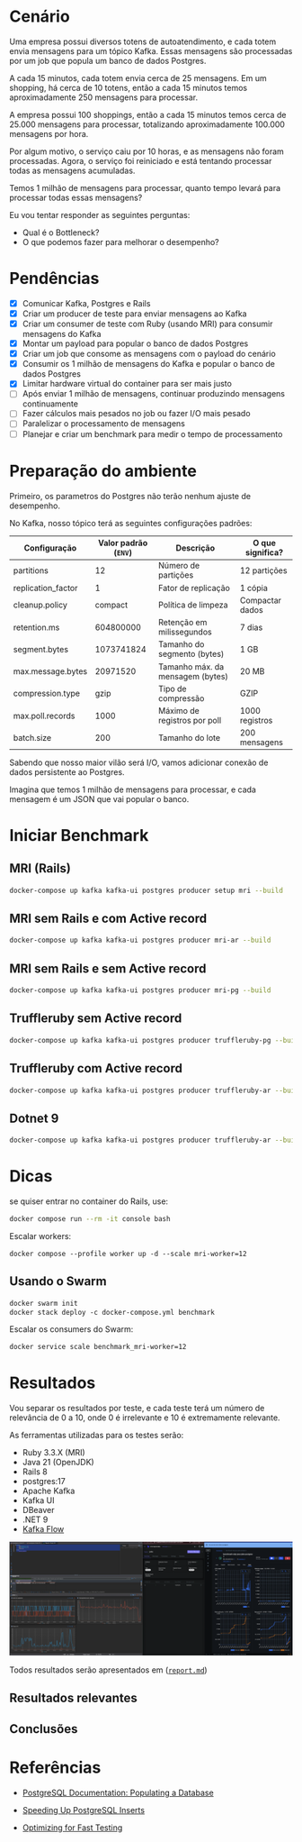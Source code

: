 # Cenário

Uma empresa possui diversos totens de autoatendimento, e cada totem envia mensagens para um tópico Kafka. Essas mensagens são processadas por um job que popula um banco de dados Postgres.

A cada 15 minutos, cada totem envia cerca de 25 mensagens. Em um shopping, há cerca de 10 totens, então a cada 15 minutos temos aproximadamente 250 mensagens para processar.

A empresa possui 100 shoppings, então a cada 15 minutos temos cerca de 25.000 mensagens para processar, totalizando aproximadamente 100.000 mensagens por hora.

Por algum motivo, o serviço caiu por 10 horas, e as mensagens não foram processadas. Agora, o serviço foi reiniciado e está tentando processar todas as mensagens acumuladas.

Temos 1 milhão de mensagens para processar, quanto tempo levará para processar todas essas mensagens?

Eu vou tentar responder as seguintes perguntas:

- Qual é o Bottleneck? 
- O que podemos fazer para melhorar o desempenho? 

# Pendências

- [x] Comunicar Kafka, Postgres e Rails
- [x] Criar um producer de teste para enviar mensagens ao Kafka
- [x] Criar um consumer de teste com Ruby (usando MRI) para consumir mensagens do Kafka
- [x] Montar um payload para popular o banco de dados Postgres
- [x] Criar um job que consome as mensagens com o payload do cenário
- [x] Consumir os 1 milhão de mensagens do Kafka e popular o banco de dados Postgres
- [x] Limitar hardware virtual do container para ser mais justo
- [ ] Após enviar 1 milhão de mensagens, continuar produzindo mensagens continuamente
- [ ] Fazer cálculos mais pesados no job ou fazer I/O mais pesado
- [ ] Paralelizar o processamento de mensagens
- [ ] Planejar e criar um benchmark para medir o tempo de processamento

# Preparação do ambiente

Primeiro, os parametros do Postgres não terão nenhum ajuste de desempenho.

No Kafka, nosso tópico terá as seguintes configurações padrões:

| Configuração         | Valor padrão (`ENV`) | Descrição                              | O que significa?           |
|----------------------|----------------------|----------------------------------------|----------------------------|
| partitions           | 12                   | Número de partições                    | 12 partições               |
| replication_factor   | 1                    | Fator de replicação                    | 1 cópia                    |
| cleanup.policy       | compact              | Política de limpeza                    | Compactar dados            |
| retention.ms         | 604800000            | Retenção em milissegundos              | 7 dias                     |
| segment.bytes        | 1073741824           | Tamanho do segmento (bytes)            | 1 GB                       |
| max.message.bytes    | 20971520             | Tamanho máx. da mensagem (bytes)       | 20 MB                      |
| compression.type     | gzip                 | Tipo de compressão                     | GZIP                       |
| max.poll.records     | 1000                 | Máximo de registros por poll           | 1000 registros             |
| batch.size           | 200                  | Tamanho do lote                        | 200 mensagens              |


Sabendo que nosso maior vilão será I/O, vamos adicionar conexão de dados persistente ao Postgres.

Imagina que temos 1 milhão de mensagens para processar, e cada mensagem é um JSON que vai popular o banco.

# Iniciar Benchmark

## MRI (Rails)
 
```bash
docker-compose up kafka kafka-ui postgres producer setup mri --build
```


## MRI sem Rails e com Active record

```bash
docker-compose up kafka kafka-ui postgres producer mri-ar --build
```


## MRI sem Rails e sem Active record

```bash
docker-compose up kafka kafka-ui postgres producer mri-pg --build
```

## Truffleruby sem Active record

```bash
docker-compose up kafka kafka-ui postgres producer truffleruby-pg --build
```

## Truffleruby com Active record

```bash
docker-compose up kafka kafka-ui postgres producer truffleruby-ar --build
```

## Dotnet 9

```bash
docker-compose up kafka kafka-ui postgres producer truffleruby-ar --build
```

# Dicas

se quiser entrar no container do Rails, use:

```bash
docker compose run --rm -it console bash
```

Escalar workers:

```
docker compose --profile worker up -d --scale mri-worker=12
```


## Usando o Swarm

```
docker swarm init
docker stack deploy -c docker-compose.yml benchmark
```

Escalar os consumers do Swarm:

```bash
docker service scale benchmark_mri-worker=12
```

# Resultados

Vou separar os resultados por teste, e cada teste terá um número de relevância de 0 a 10, onde 0 é irrelevante e 10 é extremamente relevante.

As ferramentas utilizadas para os testes serão:

- Ruby 3.3.X (MRI)
- Java 21 (OpenJDK)
- Rails 8
- postgres:17
- Apache Kafka
- Kafka UI
- DBeaver
- .NET 9
- [Kafka Flow](https://farfetch.github.io/kafkaflow/docs/getting-started/create-your-first-application)

![Test 001 Results](.github/1.png)

Todos resultados serão apresentados em ([`report.md`](report.md))

## Resultados relevantes


## Conclusões


# Referências

- [PostgreSQL Documentation: Populating a Database](https://www.postgresql.org/docs/current/populate.html)

- [Speeding Up PostgreSQL Inserts](https://stackoverflow.com/questions/12206600/how-to-speed-up-insertion-performance-in-postgresql)

- [Optimizing for Fast Testing](https://stackoverflow.com/questions/9407442/optimise-postgresql-for-fast-testing/9407940#9407940/)